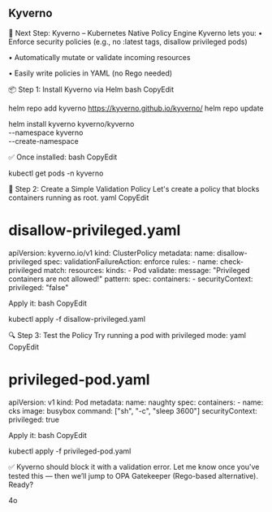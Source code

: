 ## Kyverno

🧩 Next Step: Kyverno – Kubernetes Native Policy Engine
Kyverno lets you:
• Enforce security policies (e.g., no :latest tags, disallow privileged pods)

• Automatically mutate or validate incoming resources

• Easily write policies in YAML (no Rego needed)



📦 Step 1: Install Kyverno via Helm
bash
CopyEdit


helm repo add kyverno https://kyverno.github.io/kyverno/
helm repo update

helm install kyverno kyverno/kyverno \
  --namespace kyverno \
  --create-namespace


✅ Once installed:
bash
CopyEdit


kubectl get pods -n kyverno



🧪 Step 2: Create a Simple Validation Policy
Let's create a policy that blocks containers running as root.
yaml
CopyEdit


# disallow-privileged.yaml
apiVersion: kyverno.io/v1
kind: ClusterPolicy
metadata:
  name: disallow-privileged
spec:
  validationFailureAction: enforce
  rules:
    - name: check-privileged
      match:
        resources:
          kinds:
            - Pod
      validate:
        message: "Privileged containers are not allowed!"
        pattern:
          spec:
            containers:
              - securityContext:
                  privileged: "false"


Apply it:
bash
CopyEdit


kubectl apply -f disallow-privileged.yaml



🔍 Step 3: Test the Policy
Try running a pod with privileged mode:
yaml
CopyEdit


# privileged-pod.yaml
apiVersion: v1
kind: Pod
metadata:
  name: naughty
spec:
  containers:
    - name: cks
      image: busybox
      command: ["sh", "-c", "sleep 3600"]
      securityContext:
        privileged: true


Apply it:
bash
CopyEdit


kubectl apply -f privileged-pod.yaml


✅ Kyverno should block it with a validation error.
Let me know once you've tested this — then we’ll jump to OPA Gatekeeper (Rego-based alternative). Ready?




4o













